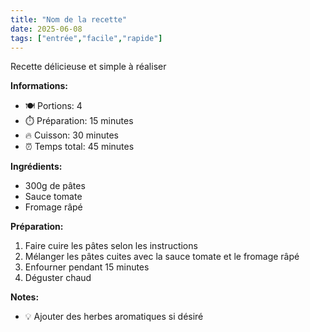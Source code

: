 ```yaml
---
title: "Nom de la recette"
date: 2025-06-08
tags: ["entrée","facile","rapide"]
---
```


Recette délicieuse et simple à réaliser

**Informations:**
- 🍽️ Portions: 4
- ⏱️ Préparation: 15 minutes
- 🔥 Cuisson: 30 minutes
- ⏰ Temps total: 45 minutes

**Ingrédients:**
- 300g de pâtes
- Sauce tomate
- Fromage râpé

**Préparation:**
1. Faire cuire les pâtes selon les instructions
2. Mélanger les pâtes cuites avec la sauce tomate et le fromage râpé
3. Enfourner pendant 15 minutes
4. Déguster chaud

**Notes:**
- 💡 Ajouter des herbes aromatiques si désiré